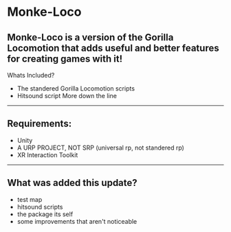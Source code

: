 # Monke-Loco
Monke-Loco is a version of the Gorilla Locomotion that adds useful and better features for creating games with it!
-------------------------
Whats Included?
- The standered Gorilla Locomotion scripts
- Hitsound script
More down the line
------------------------
## Requirements:
- Unity
- A URP PROJECT, NOT SRP (universal rp, not standered rp)
- XR Interaction Toolkit
-----------------------
## What was added this update?
- test map
- hitsound scripts
- the package its self
- some improvements that aren't noticeable
